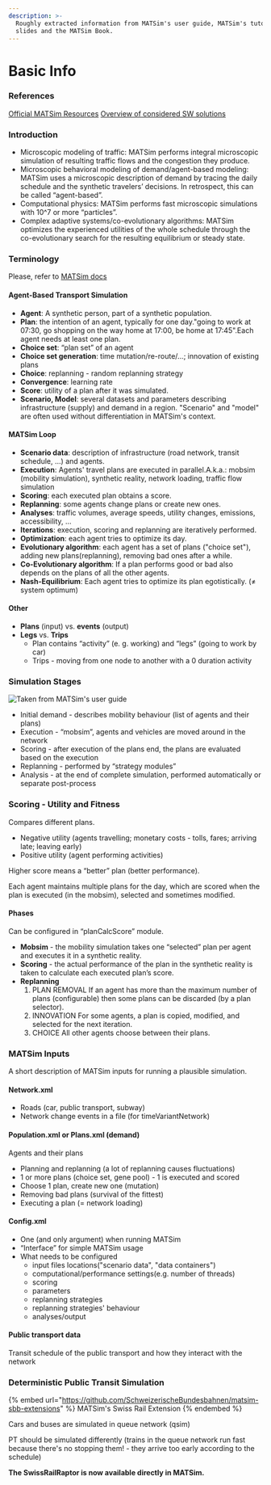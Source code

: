 ```yaml
---
description: >-
  Roughly extracted information from MATSim's user guide, MATSim's tutorial
  slides and the MATSim Book.
---
```


# Basic Info

### References

[Official MATSim Resources](../resources/matsim.md#official-matsim-resources) [Overview of considered SW solutions](../../../amos/resources/traffic-simulators.md)

### Introduction

* Microscopic modeling of traffic: MATSim performs integral microscopic simulation of resulting traffic flows and the congestion they produce.
* Microscopic behavioral modeling of demand/agent-based modeling: MATSim uses a microscopic description of demand by tracing the daily schedule and the synthetic travelers’ decisions. In retrospect, this can be called “agent-based”.
* Computational physics: MATSim performs fast microscopic simulations with 10^7 or more “particles”.
* Complex adaptive systems/co-evolutionary algorithms: MATSim optimizes the experienced utilities of the whole schedule through the co-evolutionary search for the resulting equilibrium or steady state.

### Terminology

Please, refer to [MATSim docs](https://www.matsim.org/docs/userguide/terminology)

#### Agent-Based Transport Simulation <a href="#docs-internal-guid-07481320-7fff-cfe4-90ca-18cec94a7a0d" id="docs-internal-guid-07481320-7fff-cfe4-90ca-18cec94a7a0d"></a>

* **Agent**: A synthetic person, part of a synthetic population.
* **Plan**: the intention of an agent, typically for one day."going to work at 07:30, go shopping on the way home at 17:00, be home at 17:45".Each agent needs at least one plan.
* **Choice set**: “plan set” of an agent
* **Choice set generation**: time mutation/re-route/...; innovation of existing plans
* **Choice**: replanning - random replanning strategy
* **Convergence**: learning rate
* **Score**: utility of a plan after it was simulated.
* **Scenario, Model**: several datasets and parameters describing infrastructure (supply) and demand in a region. "Scenario" and "model" are often used without differentiation in MATSim's context.

#### MATSim Loop

* **Scenario data**: description of infrastructure (road network, transit schedule, ...) and agents.
* **Execution**: Agents' travel plans are executed in parallel.A.k.a.: mobsim (mobility simulation), synthetic reality, network loading, traffic flow simulation
* **Scoring**: each executed plan obtains a score.
* **Replanning**: some agents change plans or create new ones.
* **Analyses**: traffic volumes, average speeds, utility changes, emissions, accessibility, …
* **Iterations**: execution, scoring and replanning are iteratively performed.
* **Optimization**: each agent tries to optimize its day.
* **Evolutionary algorithm**: each agent has a set of plans ("choice set"), adding new plans(replanning), removing bad ones after a while.
* **Co-Evolutionary algorithm**: If a plan performs good or bad also depends on the plans of all the other agents.
* **Nash-Equilibrium**: Each agent tries to optimize its plan egotistically. (≠ system optimum)

#### Other

* **Plans** (input) vs. **events** (output)
* **Legs** vs. **Trips**
  * Plan contains “activity” (e. g. working) and “legs” (going to work by car)
  * Trips - moving from one node to another with a 0 duration activity

### Simulation Stages

![Taken from MATSim's user guide](../../../amos/.gitbook/assets/matsim-stages.png)

* Initial demand - describes mobility behaviour (list of agents and their plans)
* Execution - “mobsim”, agents and vehicles are moved around in the network
* Scoring - after execution of the plans end, the plans are evaluated based on the execution
* Replanning - performed by “strategy modules”
* Analysis - at the end of complete simulation, performed automatically or separate post-process

### Scoring - Utility and Fitness

Compares different plans.

* Negative utility (agents travelling; monetary costs - tolls, fares; arriving late; leaving early)
* Positive utility (agent performing activities)

Higher score means a “better” plan (better performance).

Each agent maintains multiple plans for the day, which are scored when the plan is executed (in the mobsim), selected and sometimes modified.

#### Phases

Can be configured in “planCalcScore” module.

* **Mobsim** - the mobility simulation takes one “selected” plan per agent and executes it in a synthetic reality.
* **Scoring** - the actual performance of the plan in the synthetic reality is taken to calculate each executed plan’s score.
* **Replanning**
  1. PLAN REMOVAL If an agent has more than the maximum number of plans (configurable) then some plans can be discarded (by a plan selector).
  2. INNOVATION For some agents, a plan is copied, modified, and selected for the next iteration.
  3. CHOICE All other agents choose between their plans.

### MATSim Inputs

A short description of MATSim inputs for running a plausible simulation.

#### Network.xml

* Roads (car, public transport, subway)
* Network change events in a file (for timeVariantNetwork)

#### Population.xml or Plans.xml (demand)

Agents and their plans

* Planning and replanning (a lot of replanning causes fluctuations)
* 1 or more plans (choice set, gene pool) - 1 is executed and scored
* Choose 1 plan, create new one (mutation)
* Removing bad plans (survival of the fittest)
* Executing a plan (= network loading)

#### Config.xml

* One (and only argument) when running MATSim
* “Interface” for simple MATSim usage
* What needs to be configured
  * input files locations("scenario data", "data containers")
  * computational/performance settings(e.g. number of threads)
  * scoring
  * parameters
  * replanning strategies
  * replanning strategies' behaviour
  * analyses/output

#### Public transport data

Transit schedule of the public transport and how they interact with the network

### Deterministic Public Transit Simulation

{% embed url="https://github.com/SchweizerischeBundesbahnen/matsim-sbb-extensions" %}
MATSim's Swiss Rail Extension
{% endembed %}

Cars and buses are simulated in queue network (qsim)

PT should be simulated differently (trains in the queue network run fast because there's no stopping them! - they arrive too early according to the schedule)

**The SwissRailRaptor is now available directly in MATSim.**
